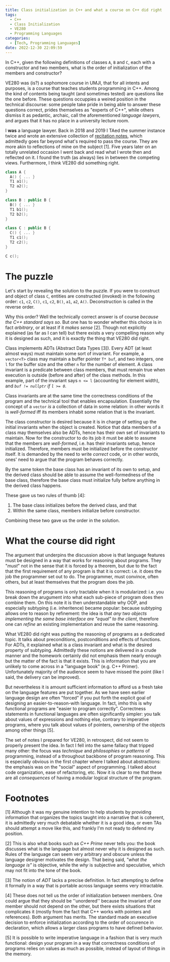 ```yaml
---
title: Class initialization in C++ and what a course on C++ did right
tags:
  - C++
  - Class Initialization
  - VE280
  - Programming Languages
categories:
  - [Tech, Programming Languages]
date: 2022-12-30 22:09:59
---
```


In C++, given the following definitions of classes `A`, `B` and `C`, each with a constructor and two members, 
what is the order of initialization of the members and constructor?

VE280 was (is?) a sophomore course in UMJI, that for all intents and purposes, is a course that teaches students programming in 
C++. Among the kind of contents being taught (and sometimes tested) are questions like the one before. These questions occuppies 
a weired position in the technical discourse: some people take pride in being able to answer these questions correct, prides 
themselves as "experts of C++", while others dismiss it as pedantic, archaic, call the aforementioned *language lawyers*, and 
argues that it has no place in a university lecture room. 

I **was** a language lawyer. Back in 2018 and 2019 I TAed the summer instance twice and wrote an extensive collection of 
[recitation notes](https://github.com/tripack45/VE280-Notes), which admittedly goes far beyond what's required to pass the course. 
They are more akin to reflections of mine on the subject [1]. Five years later on an totally unrelated occasion I went back and 
read what I wrote then and reflected on it. I found the truth (as always) lies in between the competing views. Furthermore, 
I think VE280 did something right.

```c++
class A {
  A() { ... }
  T1 a1();
  T2 a2();
}

class B : public B {
  B() { ... }
  T1 b1();
  T2 b2();
}

class C : public B {
  C() { ... }
  T1 c1();
  T2 c2();
}

C c();
```

<!-- More -->

# The puzzle

Let's start by revealing the solution to the puzzle. If you were to construct and object of class `C`, entities are constructed 
(invoked) in the following order: `c1`, `c2`, `C()`, `c1`, `c2`, `B()`, `a1`, `a2`, `A()`. Deconstruction is called in the reverse order. 

Why this order? Well the technically correct answer is of course *because the C++ standard says so*. But one has to wonder 
whether this choice is in fact *arbitrary*, or at least if it *makes sense* [2]. Though not explicitly explained (as far as 
I can tell) but there exists a very compelling reason why it is designed as such, and it is exactly the thing that VE280 did right.

Class implements ADTs (Abstract Data Types [3]). Every ADT (at least almost ways) must maintain some sort of invariant. 
For example, a `vector<T>` class may maintain a buffer pointer `T* buf`, and two integers, one `l` for the buffer size and 
the other `n` for the number of element. A class invariant is a predicate between class members, that must remain true when
execution is outside (before and after) of the class methods. In this example, part of the invariant says `n <= l` (accounting 
for element width), and *`buf != nullptr` if `l >= 0`*. 

Class invariants are at the same time the correctness conditions of the program and the technical tool that enables encapsulation. 
Essentially the concept of a `vector` *is* a collection of data in some relation: in other words it is *well-formed* iff its members
inhabit some relation that is the invariant.

The class constructor is desired because it is in charge of setting up the initial invariants when the object is created. Notice 
that data members of a class may themselves also be ADTs, hence has their own set of invariants to maintain. Now for the 
constructor to do its job it must be able to assume that the members are *well-formed*, i.e. has their invariants setup, hence 
initialized. Therefore, members must be initialized before the constructor itself. It is demanded by the need to write *correct* 
code, or in other words, ones' need to argue that the program behaves correctly.

By the same token the base class has an invariant of its own to setup, and the derived class should be able to assume the 
well-formedness of the base class, therefore the base class must initialize fully before anything in the derived class happens. 

These gave us two rules of thumb [4]:

1) The base class initializes before the derived class, and that 
2) Within the same class, members initialize before constructor.

Combining these two gave us the order in the solution. 

# What the course did right

The argument that underpins the discussion above is that language features must be designed in a way that works for reasoning
about programs. They "*must*" not in the sense that it is forced by a theorem, but due to the fact that the first requirement 
of any program is that it is correct: i.e. it does the job the programmer set out to do. The programmer, must convince, often 
others, but at least themselves that the program does the job. 

This reasoning of programs is only tractable when it is modularized: i.e. you break down the arugument into what each sub-piece 
of program does then combine them. On this note it is then understandable why OOP, and especially subtyping (i.e. inheritence) 
became popular: because subtyping allows one to reason by refinement: the idea is that *any two objects implementing the same 
base interface are "equal" to the client*, therefore one can *refine* an existing implementation and reuse the same reasoning. 

What VE280 did right was putting the reasoning of programs as a dedicated topic. It talks about preconditions, postconditions 
and effects of functions. For ADTs, it explained what is a class invariant and what is the desired property of subtyping. 
Admittedly these notions are delivered in a crude manner and the homework certainly did not emphasis them nearly enough but 
the matter of the fact is that it exists. This is information that you are unlikely to come across in a "language book" 
(e.g. C++ Primer). Unfortunately majority of the audience seem to have missed the point (like I said, the delivery can be 
improved). 

But nevertheless it is amount sufficient information to afford us a fresh take on the language features are put together. 
As we have seen earlier language design are often "forced" if you put forth the explicit goal of designing an 
easier-to-reason-with language. In fact, imho this is why functional programs are "easier to program correctly". Correctness
statements in functional languages are often significantly simpler: you talk about values of expressions and nothing else, 
contrary to imperative programs, where you talk about values of pointers, ownership of the objects among other things [5].

The set of notes I prepared for VE280, in retrospect, did not seem to properly present the idea. In fact I fell into the same
fallacy that tripped many other: the focus was *technique* and *philosophies* or *patterns* of programming, instead of a 
throughout backbone of program reasoning. This is especially obvious in the first chapter where I talked about abstractions: 
the emphasis was on the "social" aspect of programming. I talked about code organization, ease of refactoring, etc. Now 
it is clear to me that these are all *consequences* of having a modular logical structure of the program.

# Footnotes

[1] Although it was my genuine intention to help students by providing information that organizes the topics taught into 
a narrative that is coherent, it is admittedly very much debatable whether it is a good idea, or even TAs should attempt a
move like this, and frankly I'm not ready to defend my position.

[2] This is also what books such as *C++ Prime* never tells you: the book discusses what is the language but almost never 
why it is designed as such. Rules of the language can seem very arbitrary and obscure unless the language designer motivates 
the design. That being said, *"what the language is"* is objective, while the *why* is subjective and speculative, which may 
not fit into the tone of the book.

[3] The notion of *ADT* lacks a precise definition. In fact attempting to define it formally in a way that is portable across
language seems very intractable. 

[4] These does not tell us the order of initialization between members. One could argue that they should be ''unordered'' because 
the invariant of one member should not depend on the other, but there exists situations that complicates it (mostly from the fact
that C++ works with pointers and references). Both argument has merits. The standard made an executive decision to enforce 
initialization according to the order of occurence in declaration, which allows a larger class programs to have defined behavior.

[5] It is possible to write imperative language in a fashion that is very much functional: design your program in a way that 
correctness conditions of programs relies on values as much as possible, instead of layout of things in the memory.